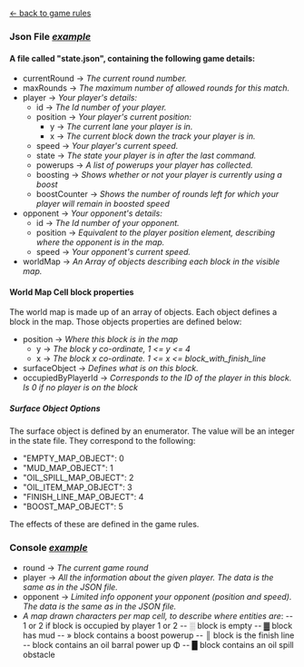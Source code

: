 
[← back to game rules](game-rules.md "The readme file that explain the game rules")

### Json File [*example*](./example-assets/state.json "An example of the JSON state file")

#### A file called "state.json", containing the following game details:
* currentRound → *The current round number.*
* maxRounds → *The maximum number of allowed rounds for this match.*
* player → *Your player's details:*
  * id → *The Id number of your player.*
  * position → *Your player's current position:*
    * y → *The current lane your player is in.*
    * x → *The current block down the track your player is in.*
  * speed → *Your player's current speed.*
  * state → *The state your player is in after the last command.*
  * powerups → *A list of powerups your player has collected.*
  * boosting → *Shows whether or not your player is currently using a boost*
  * boostCounter → *Shows the number of rounds left for which your player will remain in boosted speed*
* opponent → *Your opponent's details:*
  * id → *The Id number of your opponent.*
  * position → *Equivalent to the player position element, describing where the opponent is in the map.*
  * speed → *Your opponent's current speed.*
* worldMap → *An Array of objects describing each block in the visible map.*

#### World Map Cell block properties

The world map is made up of an array of objects. Each object defines a block in the map. Those objects properties are defined below:

* position → *Where this block is in the map*
  * y → *The block y co-ordinate, 1 <= y <= 4*
  * x → *The block x co-ordinate. 1 <= x <= block_with_finish_line*
* surfaceObject → *Defines what is on this block.*
* occupiedByPlayerId → *Corresponds to the ID of the player in this block. Is 0 if no player is on the block*

##### Surface Object Options
The surface object is defined by an enumerator. The value will be an integer in the state file. They correspond to the following:

*  "EMPTY_MAP_OBJECT": 0
*  "MUD_MAP_OBJECT": 1
*  "OIL_SPILL_MAP_OBJECT": 2
*  "OIL_ITEM_MAP_OBJECT": 3
*  "FINISH_LINE_MAP_OBJECT": 4
*  "BOOST_MAP_OBJECT": 5

The effects of these are defined in the game rules.

### Console [*example*](assets/example-state/console.txt "An example of the console file")

* round → *The current game round*
* player → *All the information about the given player. The data is the same as in the JSON file.*
* opponent → *Limited info opponent your opponent (position and speed). The data is the same as in the JSON file.*
* *A map drawn characters per map cell, to describe where entities are*:
-- 1 or 2 if block is occupied by player 1 or 2
-- ░ block is empty
-- ▓ block has mud
-- » block contains a boost powerup
-- ║ block is the finish line
--  block contains an oil barral power up Φ
-- █ block contains an oil spill obstacle